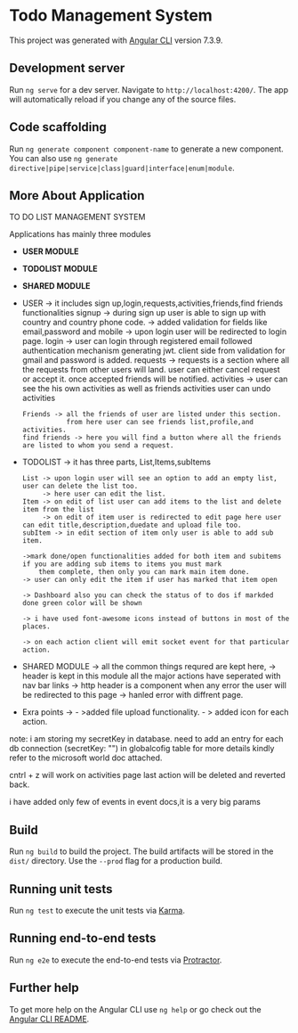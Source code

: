 # Todo Management System

This project was generated with [Angular CLI](https://github.com/angular/angular-cli) version 7.3.9.

## Development server

Run `ng serve` for a dev server. Navigate to `http://localhost:4200/`. The app will automatically reload if you change any of the source files.

## Code scaffolding

Run `ng generate component component-name` to generate a new component. You can also use `ng generate directive|pipe|service|class|guard|interface|enum|module`.

## More About Application

TO DO LIST MANAGEMENT SYSTEM

Applications has mainly three modules
 
  * **USER MODULE**
  * **TODOLIST MODULE**
  * **SHARED MODULE**
  
  * USER -> it includes sign up,login,requests,activities,friends,find friends functionalities
		signup -> during sign up user is able to sign up with country and country phone code.
			   -> added validation for fields like email,password and mobile
			   -> upon login user will be redirected to login page.
		login  -> user can login through registered email followed authentication mechanism generating jwt.
				  client side from validation for gmail and password is added.
		requests -> requests is a section where all the requests from other users will land.
					user can either cancel request or accept it. once accepted friends will be notified.
		activities -> user can see the his own activities as well as friends activities 
					 user can undo activities
					 
		Friends -> all the friends of user are listed under this section.
		           from here user can see friends list,profile,and activities.
		find friends -> here you will find a button where all the friends are listed to whom you send a request.
		
  * TODOLIST -> it has three parts, List,Items,subItems
			
		List -> upon login user will see an option to add an empty list, user can delete the list too.
			 -> here user can edit the list.
		Item -> on edit of list user can add items to the list and delete item from the list
			 -> on edit of item user is redirected to edit page here user can edit title,description,duedate and upload file too.
		subItem -> in edit section of item only user is able to add sub item.
		
		->mark done/open functionalities added for both item and subitems if you are adding sub items to items you must mark
			them complete, then only you can mark main item done.
		-> user can only edit the item if user has marked that item open 
		
		-> Dashboard also you can check the status of to dos if markded done green color will be shown
		
		-> i have used font-awesome icons instead of buttons in most of the places.
		
		-> on each action client will emit socket event for that particular action.
		
  * SHARED MODULE -> all the common things requred are kept here,
				-> header is kept in this module all the major actions have seperated with nav bar links
				-> http header is a component when any error the user will be redirected to this page
				-> hanled error with diffrent page.
				
  * Exra points -> 
			- >added file upload functionality.
			- > added icon for each action.

note: i am storing my secretKey in database. need to add an entry for each db connection (secretKey: "") in globalcofig table
for more details kindly refer to the microsoft world doc attached.

cntrl + z will work on activities page last action will be deleted and reverted back.

i have added only few of events in event docs,it is a very big params



## Build

Run `ng build` to build the project. The build artifacts will be stored in the `dist/` directory. Use the `--prod` flag for a production build.

## Running unit tests

Run `ng test` to execute the unit tests via [Karma](https://karma-runner.github.io).

## Running end-to-end tests

Run `ng e2e` to execute the end-to-end tests via [Protractor](http://www.protractortest.org/).

## Further help

To get more help on the Angular CLI use `ng help` or go check out the [Angular CLI README](https://github.com/angular/angular-cli/blob/master/README.md).
